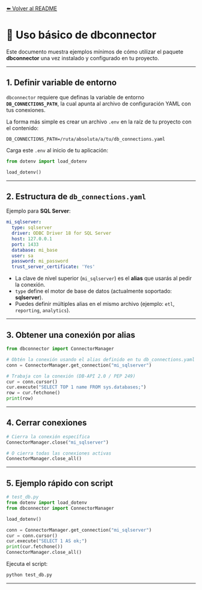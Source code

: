[⬅️ Volver al README](../README.md)

# 🚀 Uso básico de dbconnector

Este documento muestra ejemplos mínimos de cómo utilizar el paquete
**dbconnector** una vez instalado y configurado en tu proyecto.

------------------------------------------------------------------------

## 1. Definir variable de entorno

`dbconnector` requiere que definas la variable de entorno
**`DB_CONNECTIONS_PATH`**, la cual apunta al archivo de configuración
YAML con tus conexiones.

La forma más simple es crear un archivo `.env` en la raíz de tu proyecto
con el contenido:

``` dotenv
DB_CONNECTIONS_PATH=/ruta/absoluta/a/tu/db_connections.yaml
```

Carga este `.env` al inicio de tu aplicación:

``` python
from dotenv import load_dotenv

load_dotenv()
```

------------------------------------------------------------------------

## 2. Estructura de `db_connections.yaml`

Ejemplo para **SQL Server**:

``` yaml
mi_sqlserver:
  type: sqlserver
  driver: ODBC Driver 18 for SQL Server
  host: 127.0.0.1
  port: 1433
  database: mi_base
  user: sa
  password: mi_password
  trust_server_certificate: 'Yes'
```

-   La clave de nivel superior (`mi_sqlserver`) es el **alias** que
    usarás al pedir la conexión.
-   `type` define el motor de base de datos (actualmente soportado:
    **sqlserver**).
-   Puedes definir múltiples alias en el mismo archivo (ejemplo: `etl`,
    `reporting`, `analytics`).

------------------------------------------------------------------------

## 3. Obtener una conexión por alias

``` python
from dbconnector import ConnectorManager

# Obtén la conexión usando el alias definido en tu db_connections.yaml
conn = ConnectorManager.get_connection("mi_sqlserver")

# Trabaja con la conexión (DB-API 2.0 / PEP 249)
cur = conn.cursor()
cur.execute("SELECT TOP 1 name FROM sys.databases;")
row = cur.fetchone()
print(row)
```

------------------------------------------------------------------------

## 4. Cerrar conexiones

``` python
# Cierra la conexión específica
ConnectorManager.close("mi_sqlserver")

# O cierra todas las conexiones activas
ConnectorManager.close_all()
```

------------------------------------------------------------------------

## 5. Ejemplo rápido con script

``` python
# test_db.py
from dotenv import load_dotenv
from dbconnector import ConnectorManager

load_dotenv()

conn = ConnectorManager.get_connection("mi_sqlserver")
cur = conn.cursor()
cur.execute("SELECT 1 AS ok;")
print(cur.fetchone())
ConnectorManager.close_all()
```

Ejecuta el script:

``` bash
python test_db.py
```

------------------------------------------------------------------------
